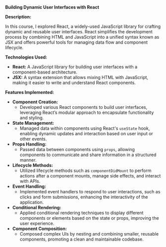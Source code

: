 <p><strong>Building Dynamic User Interfaces with React</strong></p>
<p><strong>Description:</strong></p>
<p>In this course, I explored React, a widely-used JavaScript library for crafting dynamic and reusable user interfaces. React simplifies the development process by combining HTML and JavaScript into a unified syntax known as JSX and offers powerful tools for managing data flow and component lifecycle.</p>

<p><strong>Technologies Used:</strong></p>
<ul>
  <li><strong>React:</strong> A JavaScript library for building user interfaces with a component-based architecture.</li>
  <li><strong>JSX:</strong> A syntax extension that allows mixing HTML with JavaScript, making it easier to write and understand React components.</li>
</ul>

<p><strong>Features Implemented:</strong></p>
<ul>
  <li><strong>Component Creation:</strong>
    <ul>
      <li>Developed various React components to build user interfaces, leveraging React’s modular approach to encapsulate functionality and styling.</li>
    </ul>
  </li>
  <li><strong>State Management:</strong>
    <ul>
      <li>Managed data within components using React's <code>useState</code> hook, enabling dynamic updates and interaction based on user input or other events.</li>
    </ul>
  </li>
  <li><strong>Props Handling:</strong>
    <ul>
      <li>Passed data between components using <code>props</code>, allowing components to communicate and share information in a structured manner.</li>
    </ul>
  </li>
  <li><strong>Lifecycle Methods:</strong>
    <ul>
      <li>Utilized lifecycle methods such as <code>componentDidMount</code> to perform actions after a component mounts, manage side effects, and interact with APIs.</li>
    </ul>
  </li>
  <li><strong>Event Handling:</strong>
    <ul>
      <li>Implemented event handlers to respond to user interactions, such as clicks and form submissions, enhancing the interactivity of the application.</li>
    </ul>
  </li>
  <li><strong>Conditional Rendering:</strong>
    <ul>
      <li>Applied conditional rendering techniques to display different components or elements based on the state or props, improving the user experience.</li>
    </ul>
  </li>
  <li><strong>Component Composition:</strong>
    <ul>
      <li>Composed complex UIs by nesting and combining smaller, reusable components, promoting a clean and maintainable codebase.</li>
    </ul>
  </li>
</ul>

